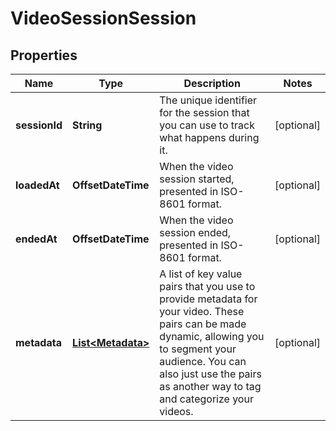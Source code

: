 

# VideoSessionSession


## Properties

| Name | Type | Description | Notes |
|------------ | ------------- | ------------- | -------------|
|**sessionId** | **String** | The unique identifier for the session that you can use to track what happens during it. |  [optional] |
|**loadedAt** | **OffsetDateTime** | When the video session started, presented in ISO-8601 format. |  [optional] |
|**endedAt** | **OffsetDateTime** | When the video session ended, presented in ISO-8601 format. |  [optional] |
|**metadata** | [**List&lt;Metadata&gt;**](Metadata.md) | A list of key value pairs that you use to provide metadata for your video. These pairs can be made dynamic, allowing you to segment your audience. You can also just use the pairs as another way to tag and categorize your videos. |  [optional] |



